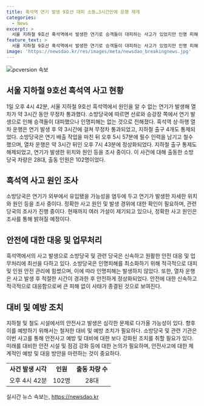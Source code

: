 ```yaml
---
title: 흑석역 연기 발생 9호선 대피 소동…3시간만에 운행 재개
categories:
  - News
excerpt: >
  서울 지하철 9호선 흑석역에서 발생한 연기로 승객들이 대피하는 사고가 있었지만 인명 피해는 없었다. 연기 발생으로 열차가 3시간 동안 무정차 통과했고, 지하철 출구 4개가 통제되었다. 소방당국은 연기 배출 작업을 마친 뒤 사고지에서 철수했으며, 열차 운행은 대략 3시간 뒤에 정상화되었다. 소방당국은 연기의 원인과 위치를 조사 중이며, 이에 차량 28대와 102명의 인원이 출동하여 대응했다.
feature_text: >
  서울 지하철 9호선 흑석역에서 발생한 연기로 승객들이 대피하는 사고가 있었지만 인명 피해는 없었다. 연기 발생으로 열차가 3시간 동안 무정차 통과했고, 지하철 출구 4개가 통제되었다. 소방당국은 연기 배출 작업을 마친 뒤 사고지에서 철수했으며, 열차 운행은 대략 3시간 뒤에 정상화되었다. 소방당국은 연기의 원인과 위치를 조사 중이며, 이에 차량 28대와 102명의 인원이 출동하여 대응했다.
image: 'https://newsdao.kr/res/images/meta/newsdao_breakingnews.jpg'
---
```


<p><img src="https://newsdao.kr/res/images/meta/newsdao_breakingnews.jpg" alt="pcversion 속보" /></p>

<h2 data-ke-size="size26">서울 지하철 9호선 흑석역 사고 현황</h2>

<p data-ke-size="size16">1일 오후 4시 42분, 서울 지하철 9호선 흑석역에서 원인을 알 수 없는 연기가 발생해 열차가 약 3시간 동안 무정차 통과했다. 소방당국에 따르면 선로와 승강장 쪽에서 연기 발생으로 인해 승객들이 대피했으나 인명피해는 없는 것으로 전해졌다. 흑석역 상·하행 열차 운행은 연기 발생 후 약 3시간에 걸쳐 무정차 통과되었고, 지하철 출구 4개도 통제되었다. 소방당국은 연기 배출 작업을 마친 뒤 오후 5시 57분에 필수 인력을 남기고 철수했으며, 열차 운행은 약 3시간 뒤인 오후 7시 43분에 정상화되었다. 지하철 출구 통제도 해제되었고, 연기가 발생한 위치와 원인 등을 조사 중이다. 이 사건에 대해 출동한 소방당국 차량은 28대, 출동 인원은 102명이었다.</p>

<h2 data-ke-size="size26">흑석역 사고 원인 조사</h2>

<p data-ke-size="size16">소방당국은 연기가 외부에서 유입됐을 가능성을 염두에 두고 연기가 발생한 자세한 위치와 원인 등을 조사 중이다. 정확한 사고 원인 및 발생 경위에 대한 확인이 필요하며, 관련 당국의 조사가 진행 중이다. 현재까지 여러 가설이 제기되고 있으나, 정확한 사고 원인은 조사를 통해 밝혀질 예정이다.</p>

<h2 data-ke-size="size26">안전에 대한 대응 및 업무처리</h2>

<p data-ke-size="size16">흑석역에서의 사고 발생으로 소방당국 및 관련 당국은 신속하고 원활한 안전 대응 및 업무처리에 최선을 다하고 있다. 소방당국은 인명피해를 최소화하기 위해 적극적으로 대피 및 인원 안전 관리에 힘썼으며, 이에 따라 인명피해는 발생하지 않았다. 또한, 열차 운행은 사고 발생 후 적절한 시간이 경과한 후 안전하게 정상화되었다. 안전에 대한 신속하고 적극적으로 대응함으로써 큰 피해 없이 사태가 종결된 것으로 보여진다.</p>

<h2 data-ke-size="size26">대비 및 예방 조치</h2>

<p data-ke-size="size16">지하철 및 철도 시설에서의 안전사고 발생은 심각한 문제로 다가올 가능성이 있다. 향후 이를 예방하기 위해서는 철저한 대비 및 예방 조치가 필요하다. 소방당국 및 관련 기관은 이번 사고를 통해 안전사고 예방 및 대비에 대한 보다 강화된 조치를 취할 필요가 있다. 미래를 대비한 안전 시설 및 점검 강화 등에 대한 논의가 필요하며, 안전사고에 대한 체계적인 예방 및 대응 방안을 마련하는 것이 중요하다.</p>

<table>
  <tr>
    <td style="text-align: center; height: 17px;"><b>사건 발생 시각</b></td>
    <td style="text-align: center; height: 17px;"><b>인원</b></td>
    <td style="text-align: center; height: 17px;"><b>출동 차량 수</b></td>
  </tr>
  <tr>
    <td style="text-align: center; height: 17px;">오후 4시 42분</td>
    <td style="text-align: center; height: 17px;">102명</td>
    <td style="text-align: center; height: 17px;">28대</td>
  </tr>
</table>

<p data-ke-size="size16"></p>
실시간 뉴스 속보는, <a href="https://newsdao.kr" rel="dofollow">https://newsdao.kr</a>


